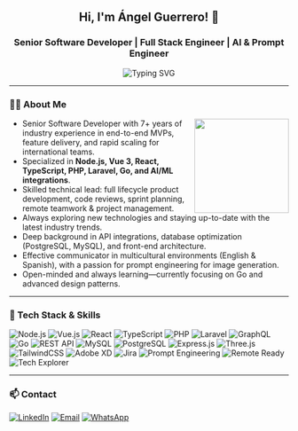 <h2 align="center">Hi, I'm Ángel Guerrero! 👋</h2>
<h3 align="center">Senior Software Developer | Full Stack Engineer | AI & Prompt Engineer</h3>

<!-- Typing SVG Animated Intro -->
<p align="center">
  <img src="https://readme-typing-svg.herokuapp.com?font=Cascadia+Code&color=4AE6E2&center=true&width=500&lines=Full+Stack+JavaScript+Developer;Vue+3+%7C+React+Specialist;Node.js+%7C+TypeScript+Pro;AI+%26+Prompt+Engineering;Laravel+%7C+GraphQL+%7C+Go;Team+Lead+%7C+Remote+Collaboration;Product+Onboarding+%7C+API+Integrations;Tech+Explorer+%7C+Always+Up-to-date" alt="Typing SVG"/>
</p>

---

### 👨‍💻 About Me

<img align="right" src="https://media.giphy.com/media/qgQUggAC3Pfv687qPC/giphy.gif" width="170"/>

- Senior Software Developer with 7+ years of industry experience in end-to-end MVPs, feature delivery, and rapid scaling for international teams.
- Specialized in **Node.js, Vue 3, React, TypeScript, PHP, Laravel, Go, and AI/ML integrations**.
- Skilled technical lead: full lifecycle product development, code reviews, sprint planning, remote teamwork & project management.
- Always exploring new technologies and staying up-to-date with the latest industry trends.
- Deep background in API integrations, database optimization (PostgreSQL, MySQL), and front-end architecture.
- Effective communicator in multicultural environments (English & Spanish), with a passion for prompt engineering for image generation.
- Open-minded and always learning—currently focusing on Go and advanced design patterns.

---

### 🧰 Tech Stack & Skills

![Node.js](https://img.shields.io/badge/Node.js-339933?style=for-the-badge&logo=nodedotjs&logoColor=white)
![Vue.js](https://img.shields.io/badge/Vue.js-4FC08D?style=for-the-badge&logo=vuejs&logoColor=white)
![React](https://img.shields.io/badge/React-20232A?style=for-the-badge&logo=react&logoColor=61DAFB)
![TypeScript](https://img.shields.io/badge/TypeScript-007ACC?style=for-the-badge&logo=typescript&logoColor=white)
![PHP](https://img.shields.io/badge/PHP-777BB4?style=for-the-badge&logo=php&logoColor=white)
![Laravel](https://img.shields.io/badge/Laravel-F05340?style=for-the-badge&logo=laravel&logoColor=white)
![GraphQL](https://img.shields.io/badge/GraphQL-E10098?style=for-the-badge&logo=graphql&logoColor=white)
![Go](https://img.shields.io/badge/Go-00ADD8?style=for-the-badge&logo=go&logoColor=white)
![REST API](https://img.shields.io/badge/REST-API-blue?style=for-the-badge)
![MySQL](https://img.shields.io/badge/MySQL-00758F?style=for-the-badge&logo=mysql&logoColor=white)
![PostgreSQL](https://img.shields.io/badge/PostgreSQL-4169E1?style=for-the-badge&logo=postgresql&logoColor=white)
![Express.js](https://img.shields.io/badge/Express.js-404D59?style=for-the-badge)
![Three.js](https://img.shields.io/badge/Three.js-000000?style=for-the-badge)
![TailwindCSS](https://img.shields.io/badge/TailwindCSS-38B2AC?style=for-the-badge&logo=tailwindcss&logoColor=white)
![Adobe XD](https://img.shields.io/badge/Adobe%20XD-FF61F6?style=for-the-badge&logo=adobexd&logoColor=white)
![Jira](https://img.shields.io/badge/Jira-0052CC?style=for-the-badge&logo=jira&logoColor=white)
![Prompt Engineering](https://img.shields.io/badge/Prompt%20Engineering-AI-blueviolet?style=for-the-badge)
![Remote Ready](https://img.shields.io/badge/Remote--Ready-green?style=for-the-badge)
![Tech Explorer](https://img.shields.io/badge/Tech%20Explorer-up%20to%20date-orange?style=for-the-badge)

---

### 📫 Contact

[![LinkedIn](https://img.shields.io/badge/LinkedIn-0A66C2?style=for-the-badge&logo=linkedin&logoColor=white)](https://www.linkedin.com/in/lasantiagoguerrero/)
[![Email](https://img.shields.io/badge/Email-D14836?style=for-the-badge&logo=gmail&logoColor=white)](mailto:lasantiagoguerrero@gmail.com)
[![WhatsApp](https://img.shields.io/badge/WhatsApp-25D366?style=for-the-badge&logo=whatsapp&logoColor=white)](https://wa.link/exeidg)
